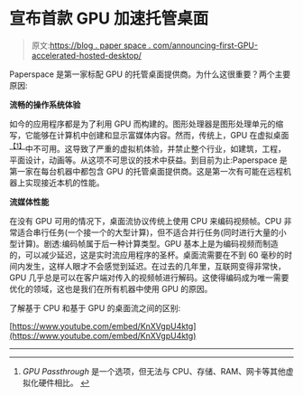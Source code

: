 # 宣布首款 GPU 加速托管桌面

> 原文:[https://blog . paper space . com/announcing-first-GPU-accelerated-hosted-desktop/](https://blog.paperspace.com/announcing-first-gpu-accelerated-hosted-desktop/)

Paperspace 是第一家标配 GPU 的托管桌面提供商。为什么这很重要？两个主要原因:

**流畅的操作系统体验**

如今的应用程序都是为了利用 GPU 而构建的。图形处理器是图形处理单元的缩写，它能够在计算机中创建和显示富媒体内容。然而，传统上，GPU 在虚拟桌面<sup class="footnote-ref">[【1】](#fn1)</sup>中不可用。这导致了严重的虚拟机体验，并禁止整个行业，如建筑，工程，平面设计，动画等。从这项不可思议的技术中获益。到目前为止:Paperspace 是第一家在每台机器中都包含 GPU 的托管桌面提供商。这是第一次有可能在远程机器上实现接近本机的性能。

**流媒体性能**

在没有 GPU 可用的情况下，桌面流协议传统上使用 CPU 来编码视频帧。CPU 非常适合串行任务(一个接一个的大型计算)，但不适合并行任务(同时进行大量的小型计算)。剧透:编码帧属于后一种计算类型。GPU 基本上是为编码视频而制造的，可以减少延迟，这是实时流应用程序的圣杯。桌面流需要在不到 60 毫秒的时间内发生，这样人眼才不会感觉到延迟。在过去的几年里，互联网变得非常快，GPU 几乎总是可以在客户端对传入的视频帧进行解码。这使得编码成为唯一需要优化的领域，这也是我们在所有机器中使用 GPU 的原因。

了解基于 CPU 和基于 GPU 的桌面流之间的区别:

[https://www.youtube.com/embed/KnXVgpU4ktg](https://www.youtube.com/embed/KnXVgpU4ktg)

* * *

* * *

1.  *GPU Passthrough* 是一个选项，但无法与 CPU、存储、RAM、网卡等其他虚拟化硬件相比。 [↩︎](#fnref1)